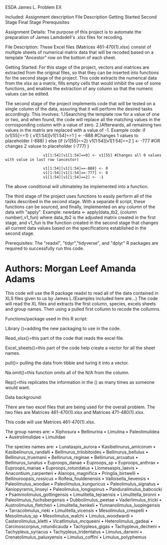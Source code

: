 ESDA James L. Problem EX

Included:
  Assignment description
  File Description
  Getting Started
    Second Stage
	Final Stage
    Prerequisites

Assignment Details:
The purpose of this project is to automate the preparation of James Lamdsdell's .xlsx files for recoding.

File Description:
These Excel files (Matrices 461-470(1).xlsx) consist of multiple sheets of numerical matrix data that will be recoded based on a template "Ancestor" row on the bottom of each sheet.

Getting Started:
  For this stage of the project, vectors and matrices are extracted from the original files, so that they can be inserted into functions for the second stage of the project. 
  This code extracts the numerical data from the xlsx as a matrix, fills empty cells that would inhibit the use of some functions, and enables the extraction of any column so that the numeric values can be edited. 

  The second stage of the project implements code that will be tested on a single column of the data, assuring that it will perform the desired tasks accordingly. This involves:
  1.)Searching the template row for a value of one or two, and when found, the code will replace all the matching values in the corrosponding column with a value of zero.
  2.)Afterwards, all remaining two values in the matrix are replaced with a value of -1.
	Example code: 	if (v1[55]==1) {
                       v1[1:54][v1[1:54]==1 ] <- -888 #Changes 1 values to placeholder (-888)
                       } else {if (v1[55]==2)
                     v1[1:54][v1[1:54]==2 ] <- -777 #OR changes 2 valuse to placeholder (-777)
                     }

                     v1[1:54][v1[1:54]==0] <- v1[55] #Changes all 0 values with value in last row (ancestor)

                     v1[1:54][v1[1:54]==-888] <- 0
                     v1[1:54][v1[1:54]==-777] <- 0
                     v1[1:54][v1[1:54]==2] <- -1
  The above conditional will ultimateley be implemented into a function.
  
  The third stage of the project uses functions to easily perform all of the tasks described in the second stage. With a separate R script, these functions can be sourced, and finally, implemented on any column of 
  the data with "apply". Example: newdata <- apply(data_tb2, (column number),v1_fun) where data_tb2 is the adjusted matrix created in the first stage, and v1_fun is the function created in the second stage that changes all
  current data values based on the specifications established in the second stage.
  
  Prerequisites:
    The "readxl", "tidyr","tidyverse", and "dplyr" R packages are required to successfully run this code.	

Authors:
Morgan Leef
Amanda Adams
=======
This code will use the R package readxl to read all of the data contained in XLS files given to us by James L.(Examples included here are...) The code will read the XL files and extracts the first column, species, excels sheets and group names. Then using a pulled first collumn to recode the collumns.  






Functions/package used in this R script:


Library ()=adding the new packaging to use in the code.

Read_xlsx()=this part of the code that reads the excel file. 

Excel_sheets()=this part of the code help create a vector for all the sheet names. 

pull()= pulling the data from tibble and turing it into a vector.

Na.omit()=this function omits all of the N/A from the column. 

Rep()=this replicates the information in the () as many times as someone would want.

    





Data background:

There are two excel files that are being used for the overall problem. The two files are Matrices 461-470(1).xlsx and Matrices 471-480(1).xlsx. 

This code will use Matrices 461-470(1).xlsx. 

The group names are:
•	Xiphosura
•	Bellinurina
•	Limulina
•	Paleolimulidea
•	Austrolimulidae
•	Limulidae


The species names are:
•	Lunataspis_aurora
•	Kasibelinurus_amicorum
•	Kasibelinurus_randalli
•	Bellinurus_trilobitoides
•	Bellinurus_bellulus
•	Bellinurus_truemanii
•	Bellinurus_reginae
•	Bellinurus_arcuatus
•	Bellinurus_lunatus
•	Euproops_danae
•	Euproops_sp
•	Euproops_anthrax
•	Euproops_mariae
•	Euproops_rotundatus
•	Liomesaspis_laevis
•	Anacontium_carpenteri
•	Alanops_magnifica
•	Pringlia_birtwelli
•	Bellinuroopsis_rossicus
•	Rolfeia_fouldenensis
•	Valloisella_lievensis
•	Paleolimulus_woodae
•	Paleolimulus_kunguricus
•	Paleolimulus_signatus
•	Xaniopyramis_linseyi
•	Paleolimulus_longispinus
•	Panduralimulus_babcocki
•	Psammolimulus_gottingensis
•	Limulitella_tejraensis
•	Limulitella_bronni
•	Paleolimulus_fuchsbergensis
•	Dubbolimulus_peetae
•	Vaderlimulus_tricki
•	Austrolimulus_fletcheri
•	Limulitella_henkeli
•	Yunnanolimulus_luopingensis
•	Tarracolimulus_rieki
•	Limulitella_vicensis
•	Mesolimulus_crespelli
•	Mesolimulus_sp
•	Mesolimulus_walchi
•	Limulus_woodwardi
•	Casterolimulus_kletti
•	Vicatlimulus_mcqueeni
•	Heterolimulus_gadeai
•	Carcinoscorpius_rotundicauda
•	Tachypleus_gigas
•	Tachypleus_decheni
•	Tachypleus_syriacus
•	Tachypleus_tridentatus
•	Limulus_darwini
•	Crenatolimulus_paluxyensis
•	Limulus_coffini
•	Limulus_polyphemus
